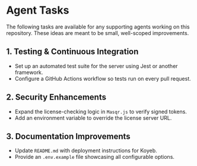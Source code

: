 # Agent Tasks

The following tasks are available for any supporting agents working on this repository. These ideas are meant to be small, well-scoped improvements.

## 1. Testing & Continuous Integration
- Set up an automated test suite for the server using Jest or another framework.
- Configure a GitHub Actions workflow so tests run on every pull request.

## 2. Security Enhancements
- Expand the license-checking logic in `Masqr.js` to verify signed tokens.
- Add an environment variable to override the license server URL.

## 3. Documentation Improvements
- Update `README.md` with deployment instructions for Koyeb.
- Provide an `.env.example` file showcasing all configurable options.
